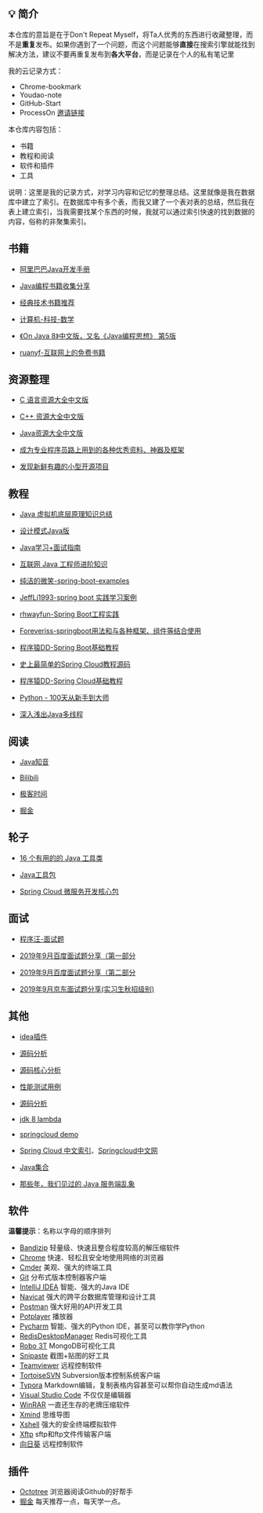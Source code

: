 ## 💡 简介

本仓库的意旨是在于Don't Repeat Myself，将Ta人优秀的东西进行收藏整理，而不是**重复**发布。如果你遇到了一个问题，而这个问题能够**直接**在搜索引擎就能找到解决方法，建议不要再重复发布到**各大平台**，而是记录在个人的私有笔记里

我的云记录方式：
* Chrome-bookmark
* Youdao-note
* GitHub-Start
* ProcessOn [邀请链接](https://www.processon.com/i/5d9c3dfbe4b03347e13613c1)

本仓库内容包括：
* 书籍
* 教程和阅读
* 软件和插件
* 工具

说明：这里是我的记录方式，对学习内容和记忆的整理总结。这里就像是我在数据库中建立了索引。在数据库中有多个表，而我又建了一个表对表的总结，然后我在表上建立索引，当我需要找某个东西的时候，我就可以通过索引快速的找到数据的内容，俗称的非聚集索引。

## 书籍
* [阿里巴巴Java开发手册](https://github.com/alibaba/p3c)

* [Java编程书籍收集分享](https://github.com/RongleXie/java-books-collections#java)

* [经典技术书籍推荐](https://github.com/royeo/awesome-programming-books)

* [计算机-科技-数学](https://github.com/qqqil/books)

* [《On Java 8》中文版，又名《Java编程思想》 第5版](https://github.com/LingCoder/OnJava8)

* [ruanyf-互联网上的免费书籍](https://github.com/ruanyf/free-books)

## 资源整理
* [C 语言资源大全中文版](https://github.com/jobbole/awesome-c-cn)

* [C++ 资源大全中文版](https://github.com/jobbole/awesome-cpp-cn)

* [Java资源大全中文版](https://github.com/jobbole/awesome-java-cn)

* [成为专业程序员路上用到的各种优秀资料、神器及框架](https://github.com/stanzhai/be-a-professional-programmer)

* [发现新鲜有趣的小型开源项目](https://github.com/88250/awesome-seeds)

## 教程
* [Java 虚拟机底层原理知识总结](https://github.com/doocs/jvm)

* [设计模式Java版](https://github.com/quanke/design-pattern-java-source-code)

* [Java学习+面试指南](https://github.com/Snailclimb/JavaGuide)

* [互联网 Java 工程师进阶知识](https://github.com/doocs/advanced-java)

* [纯洁的微笑-spring-boot-examples](https://github.com/ityouknow/spring-boot-examples)

* [JeffLi1993-spring boot 实践学习案例](https://github.com/JeffLi1993/springboot-learning-example)

* [rhwayfun-Spring Boot工程实践](https://github.com/rhwayfun/spring-boot-learning-examples)

* [Foreveriss-springboot用法和与各种框架、组件等结合使用](https://github.com/Foreveriss/SpringBoot)

* [程序猿DD-Spring Boot基础教程](https://github.com/dyc87112/SpringBoot-Learning)

* [史上最简单的Spring Cloud教程源码](https://github.com/forezp/SpringCloudLearning)

* [程序猿DD-Spring Cloud基础教程](https://github.com/dyc87112/SpringCloud-Learning)

* [Python - 100天从新手到大师](https://github.com/jackfrued/Python-100-Days)

* [深入浅出Java多线程](http://concurrent.redspider.group/)

## 阅读
* [Java知音](https://www.javazhiyin.com/)

* [Bilibili](https://www.bilibili.com/)

* [极客时间](https://time.geekbang.org/)

* [掘金](https://juejin.im/)

## 轮子
* [16 个有用的的 Java 工具类](https://juejin.im/post/5d4a25b351882505c105cc6e)

* [Java工具包](https://gitee.com/loolly/hutool)

* [Spring Cloud 微服务开发核心包](https://gitee.com/596392912/mica)

## 面试
- [程序汪-面试题](https://mp.weixin.qq.com/s/1D8RY_j4zbvo7iKot5GoTQ)

- [2019年9月百度面试题分享（第一部分](https://mp.weixin.qq.com/s/S1fH7AGstrCoOeRXekYQOw)

- [2019年9月百度面试题分享（第二部分](https://mp.weixin.qq.com/s/hdTkM1UkOoRXpZsMtUdTug)

- [2019年9月京东面试题分享(实习生秋招级别)](https://mp.weixin.qq.com/s/RgvVPNzqFY7q07mmEe9T5A)


## 其他
- [idea插件](https://juejin.im/entry/5c4f9f9d6fb9a049a5714c8c)

- [源码分析](https://github.com/stalary/Source-code-analysis)

- [源码核心分析](https://github.com/JeffLi1993/jvm-core-learning-example)

- [性能测试用例](https://www.cnblogs.com/xiufengchen/p/10835040.html)

- [源码分析](https://github.com/seaswalker)

- [jdk 8 lambda](https://juejin.im/post/5beb8e3ff265da61273cf141?utm_source=gold_browser_extension)

- [springcloud demo](https://github.com/forezp/SpringCloudLearning?utm_source=gold_browser_extension)

- [Spring Cloud 中文索引](http://springcloud.fun/)、[Springcloud中文网](https://www.springcloud.cc/)

- [Java集合](https://mp.weixin.qq.com/s/TMTmpL6iA6Ol0T57yW5QJA)

- [那些年，我们见过的 Java 服务端乱象](https://mp.weixin.qq.com/s/I_pfVRYLv5hlBA2JgAQxEQ)


## 软件

**温馨提示**：名称以字母的顺序排列

* [Bandizip](https://www.bandisoft.com/bandizip/) 轻量级、快速且整合程度较高的解压缩软件
* [Chrome](https://www.google.cn/chrome/index.html) 快速、轻松且安全地使用网络的浏览器
* [Cmder](https://cmder.net/) 美观、强大的终端工具
* [Git](https://git-scm.com/downloads) 分布式版本控制器客户端
* [IntelliJ IDEA](https://www.jetbrains.com/idea/download/#section=windows) 智能、强大的Java IDE
* [Navicat](https://navicat.com.cn/products) 强大的跨平台数据库管理和设计工具
* [Postman](https://www.getpostman.com/downloads/) 强大好用的API开发工具
* [Potplayer](http://potplayer.daum.net/?lang=zh_CN) 播放器
* [Pycharm](https://www.jetbrains.com/pycharm/download/#section=windows) 智能、强大的Python IDE，甚至可以教你学Python
* [RedisDesktopManager](https://redisdesktop.com/pricing) Redis可视化工具
* [Robo 3T](https://robomongo.org/download) MongoDB可视化工具
* [Snipaste](https://zh.snipaste.com/) 截图+贴图的好工具
* [Teamviewer](https://www.teamviewer.cn/cn/) 远程控制软件
* [TortoiseSVN](https://tortoisesvn.net/downloads.html) Subversion版本控制系统客户端
* [Typora](https://typora.io/#windows) Markdown编辑，复制表格内容甚至可以帮你自动生成md语法
* [Visual Studio Code](https://code.visualstudio.com/Download) 不仅仅是编辑器
* [WinRAR](http://www.winrar.com.cn/download.htm) 一直还生存的老牌压缩软件
* [Xmind](https://www.xmind.cn/) 思维导图
* [Xshell](https://www.netsarang.com/en/xshell-download/) 强大的安全终端模拟软件
* [Xftp](https://www.netsarang.com/en/xftp-download/) sftp和ftp文件传输客户端
* [向日葵](https://sunlogin.oray.com/personal/download/) 远程控制软件


## 插件

* [Octotree](http://www.cnplugins.com/devtool/octotree/download.html) 浏览器阅读Github的好帮手
* [掘金](https://juejin.im/extension/) 每天推荐一点，每天学一点。

